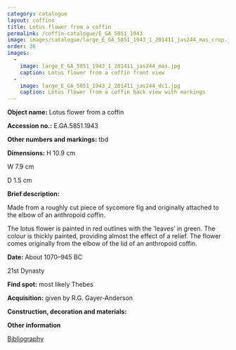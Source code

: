 ```yaml
---
category: catalogue
layout: coffins
title: Lotus flower from a coffin
permalink: /coffin-catalogue/E_GA_5851_1943 
image: images/catalogue/large_E_GA_5851_1943_1_201411_jas244_mas_crop.jpg
order: 36
images: 
  -
    image: large_E_GA_5851_1943_1_201411_jas244_mas.jpg
    caption: Lotus flower from a coffin front view
  -
    image: large_E_GA_5851_1943_2_201411_jas244_dc1.jpg
    caption: Lotus flower from a coffin back view with markings
---
```


**Object name:** 
Lotus flower from a coffin

**Accession no.:** 
E.GA.5851.1943 

**Other numbers and markings:**
tbd

**Dimensions:** 
H 10.9 cm

W 7.9 cm

D 1.5 cm

**Brief description:** 

Made from a roughly cut piece of sycomore fig and originally attached to the elbow of an anthropoid coffin.

The lotus flower is painted in red outlines with the ‘leaves’ in green. The colour is thickly painted, providing almost the effect of a relief. The flower comes originally from the elbow of the lid of an anthropoid coffin.


**Date:**
About 1070–945 BC

21st Dynasty 

**Find spot:**
most likely Thebes

**Acquisition:**
given by R.G. Gayer-Anderson

**Construction, decoration and materials:**

**Other information**

[Bibliography](/catalogue_extras/E_GA_5851_1943_bibliography)

